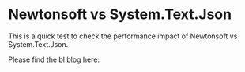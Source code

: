# Newtonsoft vs System.Text.Json

This is a quick test to check the performance impact of Newtonsoft vs System.Text.Json.

Please find the bl blog here: 